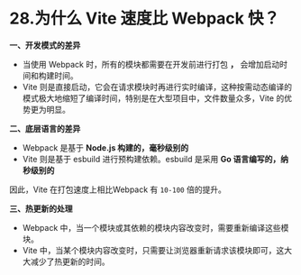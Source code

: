 # 28.为什么 Vite 速度比 Webpack 快？

**一、开发模式的差异**

- 当使用 Webpack 时，所有的模块都需要在开发前进行打包 **，** 会增加启动时间和构建时间。
- Vite 则是直接启动，它会在请求模块时再进行实时编译，这种按需动态编译的模式极大地缩短了编译时间，特别是在大型项目中，文件数量众多，Vite 的优势更为明显。

**二、底层语言的差异**

- Webpack 是基于 **Node.js 构建的，毫秒级别的**
- Vite 则是基于 esbuild 进行预构建依赖。esbuild 是采用 **Go 语言编写的，纳秒级别的**

因此，Vite 在打包速度上相比Webpack 有 `10-100` 倍的提升。

**三、热更新的处理**

- Webpack 中，当一个模块或其依赖的模块内容改变时，需要重新编译这些模块。
- Vite 中，当某个模块内容改变时，只需要让浏览器重新请求该模块即可，这大大减少了热更新的时间。

